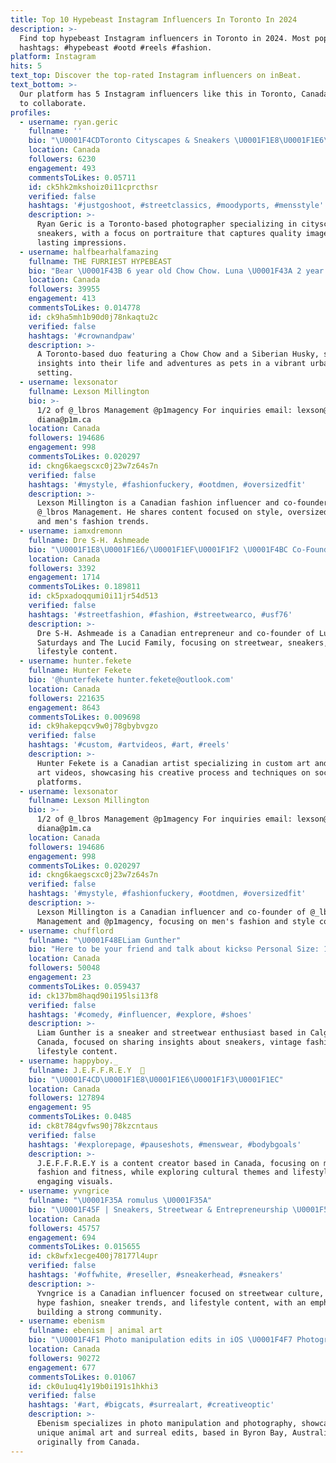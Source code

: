 ```yaml
---
title: Top 10 Hypebeast Instagram Influencers In Toronto In 2024
description: >-
  Find top hypebeast Instagram influencers in Toronto in 2024. Most popular
  hashtags: #hypebeast #ootd #reels #fashion.
platform: Instagram
hits: 5
text_top: Discover the top-rated Instagram influencers on inBeat.
text_bottom: >-
  Our platform has 5 Instagram influencers like this in Toronto, Canada for you
  to collaborate.
profiles:
  - username: ryan.geric
    fullname: ''
    bio: "\U0001F4CDToronto Cityscapes & Sneakers \U0001F1E8\U0001F1E6\U0001F1E9\U0001F1EA\U0001F1F8\U0001F1EE Portrait Account - @ryangeric.portraits DM to shoot/prints \U0001F4E9 Quality photos live on forever"
    location: Canada
    followers: 6230
    engagement: 493
    commentsToLikes: 0.05711
    id: ck5hk2mkshoiz0i11cprcthsr
    verified: false
    hashtags: '#justgoshoot, #streetclassics, #moodyports, #mensstyle'
    description: >-
      Ryan Geric is a Toronto-based photographer specializing in cityscapes and
      sneakers, with a focus on portraiture that captures quality imagery and
      lasting impressions.
  - username: halfbearhalfamazing
    fullname: THE FURRIEST HYPEBEAST
    bio: "Bear \U0001F43B 6 year old Chow Chow. Luna \U0001F43A 2 year old Siberian Husky. Toronto \U0001F4CD"
    location: Canada
    followers: 39955
    engagement: 413
    commentsToLikes: 0.014778
    id: ck9ha5mh1b90d0j78nkaqtu2c
    verified: false
    hashtags: '#crownandpaw'
    description: >-
      A Toronto-based duo featuring a Chow Chow and a Siberian Husky, sharing
      insights into their life and adventures as pets in a vibrant urban
      setting.
  - username: lexsonator
    fullname: Lexson Millington
    bio: >-
      1/2 of @_lbros Management @p1magency For inquiries email: lexson@p1m.ca or
      diana@p1m.ca
    location: Canada
    followers: 194686
    engagement: 998
    commentsToLikes: 0.020297
    id: ckng6kaegscxc0j23w7z64s7n
    verified: false
    hashtags: '#mystyle, #fashionfuckery, #ootdmen, #oversizedfit'
    description: >-
      Lexson Millington is a Canadian fashion influencer and co-founder of
      @_lbros Management. He shares content focused on style, oversized fits,
      and men's fashion trends.
  - username: iamxdremonn
    fullname: Dre S-H. Ashmeade
    bio: "\U0001F1E8\U0001F1E6/\U0001F1EF\U0001F1F2 \U0001F4BC Co-Founder of:@lucid.saturdays @thelucidfamily \U0001F464 @justsaydremonn \U0001F45F Streetwear | Sneakers | Lifestyle \U0001F4E9 Iamxdremonn@outlook.com"
    location: Canada
    followers: 3392
    engagement: 1714
    commentsToLikes: 0.189811
    id: ck5pxadoqqumi0i11jr54d513
    verified: false
    hashtags: '#streetfashion, #fashion, #streetwearco, #usf76'
    description: >-
      Dre S-H. Ashmeade is a Canadian entrepreneur and co-founder of Lucid
      Saturdays and The Lucid Family, focusing on streetwear, sneakers, and
      lifestyle content.
  - username: hunter.fekete
    fullname: Hunter Fekete
    bio: '@hunterfekete hunter.fekete@outlook.com'
    location: Canada
    followers: 221635
    engagement: 8643
    commentsToLikes: 0.009698
    id: ck9hakepqcv9w0j78gbybvgzo
    verified: false
    hashtags: '#custom, #artvideos, #art, #reels'
    description: >-
      Hunter Fekete is a Canadian artist specializing in custom art and engaging
      art videos, showcasing his creative process and techniques on social media
      platforms.
  - username: lexsonator
    fullname: Lexson Millington
    bio: >-
      1/2 of @_lbros Management @p1magency For inquiries email: lexson@p1m.ca or
      diana@p1m.ca
    location: Canada
    followers: 194686
    engagement: 998
    commentsToLikes: 0.020297
    id: ckng6kaegscxc0j23w7z64s7n
    verified: false
    hashtags: '#mystyle, #fashionfuckery, #ootdmen, #oversizedfit'
    description: >-
      Lexson Millington is a Canadian influencer and co-founder of @_lbros
      Management and @p1magency, focusing on men's fashion and style content.
  - username: chufflord
    fullname: "\U0001F48ELiam Gunther"
    bio: "Here to be your friend and talk about kicks☮️ Personal Size: 12-13\U0001F45F YYC/CALGARY \U0001F1E8\U0001F1E6 I GOT A STORE NOW?!?\U0001F92F\U0001F447 Sneakers / Vintage / Streetwear"
    location: Canada
    followers: 50048
    engagement: 23
    commentsToLikes: 0.059437
    id: ck137bm8haqd90i195lsi13f8
    verified: false
    hashtags: '#comedy, #influencer, #explore, #shoes'
    description: >-
      Liam Gunther is a sneaker and streetwear enthusiast based in Calgary,
      Canada, focused on sharing insights about sneakers, vintage fashion, and
      lifestyle content.
  - username: happyboy._
    fullname: J.E.F.F.R.E.Y  
    bio: "\U0001F4CD\U0001F1E8\U0001F1E6\U0001F1F3\U0001F1EC"
    location: Canada
    followers: 127894
    engagement: 95
    commentsToLikes: 0.0485
    id: ck8t784gvfws90j78kzcntaus
    verified: false
    hashtags: '#explorepage, #pauseshots, #menswear, #bodybgoals'
    description: >-
      J.E.F.F.R.E.Y is a content creator based in Canada, focusing on men's
      fashion and fitness, while exploring cultural themes and lifestyle through
      engaging visuals.
  - username: yvngrice
    fullname: "\U0001F35A romulus \U0001F35A"
    bio: "\U0001F45F | Sneakers, Streetwear & Entrepreneurship \U0001F525 | Teaching YOU About Hype Culture \U0001F4F2 | TikTok: 900k+ \U0001F4E7 | contact@yvngrice.com @xtrariceplz @runitupyyc"
    location: Canada
    followers: 45757
    engagement: 694
    commentsToLikes: 0.015655
    id: ck8wfx1ecge400j78177l4upr
    verified: false
    hashtags: '#offwhite, #reseller, #sneakerhead, #sneakers'
    description: >-
      Yvngrice is a Canadian influencer focused on streetwear culture, featuring
      hype fashion, sneaker trends, and lifestyle content, with an emphasis on
      building a strong community.
  - username: ebenism
    fullname: ebenism | animal art
    bio: "\U0001F4F1 Photo manipulation edits in iOS \U0001F4F7 Photography @ebenmccrimmon \U0001F30F Byron Bay Australia \U0001F53BPRINTS\U0001F53B"
    location: Canada
    followers: 90272
    engagement: 677
    commentsToLikes: 0.01067
    id: ck0u1uq41y19b0i191s1hkhi3
    verified: false
    hashtags: '#art, #bigcats, #surrealart, #creativeoptic'
    description: >-
      Ebenism specializes in photo manipulation and photography, showcasing
      unique animal art and surreal edits, based in Byron Bay, Australia, and
      originally from Canada.
---
```



